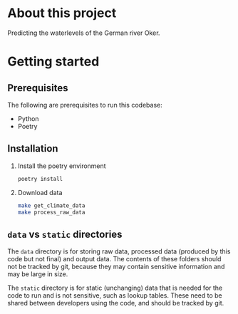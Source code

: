 # About this project

Predicting the waterlevels of the German river Oker.

# Getting started

## Prerequisites
The following are prerequisites to run this codebase:
 - Python
 - Poetry


 ## Installation
1. Install the poetry environment
	```sh
	poetry install
	```
2. Download data
    ```sh
    make get_climate_data
    make process_raw_data
    ```



## `data` vs `static` directories
The `data` directory is for storing raw data, processed data (produced by this code but not final) and output data.
The contents of these folders should not be tracked by git,
because they may contain sensitive information and may be large in size.

The `static` directory is for static (unchanging) data that is needed for the code to run and is not sensitive,
such as lookup tables. These need to be shared between developers using the code, and should be tracked by git.
